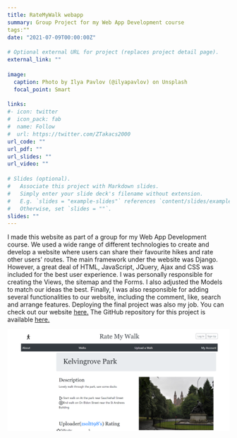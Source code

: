 ```yaml
---
title: RateMyWalk webapp
summary: Group Project for my Web App Development course
tags:""
date: "2021-07-09T00:00:00Z"

# Optional external URL for project (replaces project detail page).
external_link: ""

image:
  caption: Photo by Ilya Pavlov (@ilyapavlov) on Unsplash
  focal_point: Smart

links:
#- icon: twitter
#  icon_pack: fab
#  name: Follow
#  url: https://twitter.com/ZTakacs2000
url_code: ""
url_pdf: ""
url_slides: ""
url_video: ""

# Slides (optional).
#   Associate this project with Markdown slides.
#   Simply enter your slide deck's filename without extension.
#   E.g. `slides = "example-slides"` references `content/slides/example-slides.md`.
#   Otherwise, set `slides = ""`.
slides: ""
---
```


I made this website as part of a group for my Web App Development course. We used a wide range of different technologies to create and develop a website where users can share their favourite hikes and rate other users' routes. The main framework under the website was Django. However, a great deal of HTML, JavaScript, JQuery, Ajax and CSS was included for the best user experience.
I was personally responsible for creating the Views, the sitemap and the Forms. I also adjusted the Models to match our ideas the best. Finally, I was also responsible for adding several functionalities to our website, including the comment, like, search and arrange features. Deploying the final project was also my job.
You can check out our website <a href="http://team8f.pythonanywhere.com/RateMyWalk/">here.</a> The GitHub repository for this project is available <a href="https://github.com/JamesSharma04/RateMyWalk">here.</a>

<img src="rmw.png">
